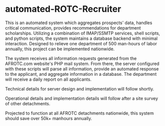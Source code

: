 # automated-ROTC-Recruiter

This is an automated system which aggregates prospects' data, handles critical communication, provides recommendations for department scholarships. 
Utilizing a combination of IMAP/SSMTP services, shell scripts, and python scripts, the system maintains a database backend with minimal interaction. 
Designed to relieve one department of 500 man-hours of labor annually, this project can be implemented nationwide. 

The system receives all information requests generated from the AFROTC.com website's PHP mail system. From there, the server
configured with these scripts will parse all information, provide an automated response to the applicant, and aggregate information in a database.
The department will receive a daily report on all applicants. 

Technical details for server design and implementation will follow shortly.

Operational details and implementation details will follow after a site survey of other detachments.

Projected to function at all AFROTC detachments nationwide, this system should save over 50k+ manhours annually. 
